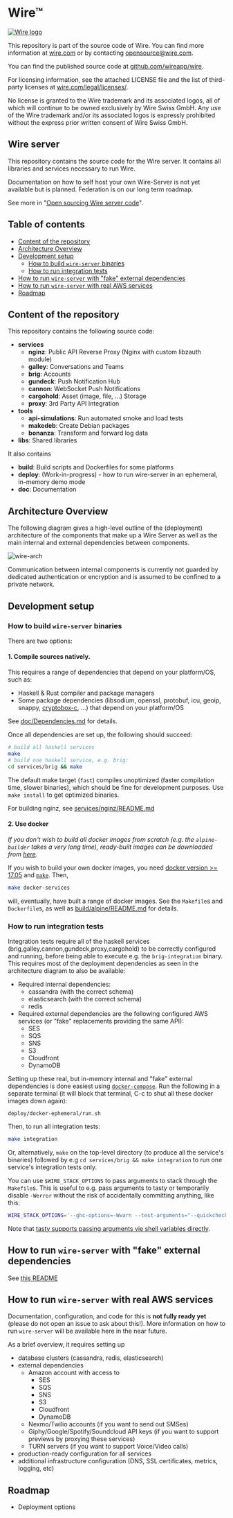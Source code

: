 # Wire™

[![Wire logo](https://github.com/wireapp/wire/blob/master/assets/header-small.png?raw=true)](https://wire.com/jobs/)

This repository is part of the source code of Wire. You can find more information at [wire.com](https://wire.com) or by contacting opensource@wire.com.

You can find the published source code at [github.com/wireapp/wire](https://github.com/wireapp/wire).

For licensing information, see the attached LICENSE file and the list of third-party licenses at [wire.com/legal/licenses/](https://wire.com/legal/licenses/).

No license is granted to the Wire trademark and its associated logos, all of which will continue to be owned exclusively by Wire Swiss GmbH. Any use of the Wire trademark and/or its associated logos is expressly prohibited without the express prior written consent of Wire Swiss GmbH.

## Wire server

This repository contains the source code for the Wire server. It contains all libraries and services necessary to run Wire.

Documentation on how to self host your own Wire-Server is not yet available but is planned. Federation is on our long term roadmap.

See more in "[Open sourcing Wire server code](https://medium.com/@wireapp/open-sourcing-wire-server-code-ef7866a731d5)".

## Table of contents

-   [Content of the repository](#content-of-the-repository)
-   [Architecture Overview](#architecture-overview)
-   [Development setup](#development-setup)
    -   [How to build `wire-server` binaries](#how-to-build-wire-server-binaries)
    -   [How to run integration tests](#how-to-run-integration-tests)
-   [How to run `wire-server` with "fake" external dependencies](#how-to-run-wire-server-with-fake-external-dependencies)
-   [How to run `wire-server` with real AWS services](#how-to-run-wire-server-with-real-aws-services)
-   [Roadmap](#roadmap)

## Content of the repository

This repository contains the following source code:

- **services**
   - **nginz**: Public API Reverse Proxy (Nginx with custom libzauth module)
   - **galley**: Conversations and Teams
   - **brig**: Accounts
   - **gundeck**: Push Notification Hub
   - **cannon**: WebSocket Push Notifications
   - **cargohold**: Asset (image, file, ...) Storage
   - **proxy**: 3rd Party API Integration
- **tools**
   - **api-simulations**: Run automated smoke and load tests
   - **makedeb**: Create Debian packages
   - **bonanza**: Transform and forward log data
- **libs**: Shared libraries

It also contains

- **build**: Build scripts and Dockerfiles for some platforms
- **deploy**: (Work-in-progress) - how to run wire-server in an ephemeral, in-memory demo mode
- **doc**: Documentation

## Architecture Overview

The following diagram gives a high-level outline of the (deployment) architecture
of the components that make up a Wire Server as well as the main internal and
external dependencies between components.

![wire-arch](doc/arch/wire-arch-2.png)

Communication between internal components is currently not guarded by
dedicated authentication or encryption and is assumed to be confined to a
private network.

## Development setup

### How to build `wire-server` binaries

There are two options:

#### 1. Compile sources natively.

This requires a range of dependencies that depend on your platform/OS, such as:

- Haskell & Rust compiler and package managers
- Some package dependencies (libsodium, openssl, protobuf, icu, geoip, snappy, [cryptobox-c](https://github.com/wireapp/cryptobox-c), ...) that depend on your platform/OS

See [doc/Dependencies.md](doc/Dependencies.md) for details.

Once all dependencies are set up, the following should succeed:

```bash
# build all haskell services
make
# build one haskell service, e.g. brig:
cd services/brig && make
```

The default make target (`fast`) compiles unoptimized (faster compilation time, slower binaries), which should be fine for development purposes. Use `make install` to get optimized binaries.

For building nginz, see [services/nginz/README.md](services/nginz/README.md)

#### 2. Use docker

*If you don't wish to build all docker images from scratch (e.g. the `alpine-builder` takes a very long time), ready-built images can be downloaded from [here](https://hub.docker.com/r/wireserver/).*

If you wish to build your own docker images, you need [docker version >= 17.05](https://www.docker.com/) and [`make`](https://www.gnu.org/software/make/). Then,

```bash
make docker-services
```

will, eventually, have built a range of docker images. See the `Makefile`s and `Dockerfile`s, as well as [build/alpine/README.md](build/alpine/README.md) for details.

### How to run integration tests

Integration tests require all of the haskell services (brig,galley,cannon,gundeck,proxy,cargohold) to be correctly configured and running, before being able to execute e.g. the `brig-integration` binary. This requires most of the deployment dependencies as seen in the architecture diagram to also be available:

- Required internal dependencies:
    - cassandra (with the correct schema)
    - elasticsearch (with the correct schema)
    - redis
- Required external dependencies are the following configured AWS services (or "fake" replacements providing the same API):
    - SES
    - SQS
    - SNS
    - S3
    - Cloudfront
    - DynamoDB

Setting up these real, but in-memory internal and "fake" external dependencies is done easiest using [`docker-compose`](https://docs.docker.com/compose/install/). Run the following in a separate terminal (it will block that terminal, C-c to shut all these docker images down again):

```
deploy/docker-ephemeral/run.sh
```

Then, to run all integration tests:

```bash
make integration
```

Or, alternatively, `make` on the top-level directory (to produce all the service's binaries) followed by e.g `cd services/brig && make integration` to run one service's integration tests only.

You can use `$WIRE_STACK_OPTIONS` to pass arguments to stack through the `Makefile`s.  This is useful to e.g. pass arguments to tasty or temporarily disable `-Werror` without the risk of accidentally committing anything, like this:

```bash
WIRE_STACK_OPTIONS='--ghc-options=-Wwarn --test-arguments="--quickcheck-tests=19919 --quickcheck-replay=651712"' make integration
```

Note that [tasty supports passing arguments vie shell variables directly](https://github.com/feuerbach/tasty#runtime).

## How to run `wire-server` with "fake" external dependencies

See [this README](deploy/services-demo/README.md)

## How to run `wire-server` with real AWS services

Documentation, configuration, and code for this is **not fully ready yet** (please do not open an issue to ask about this!). More information on how to run `wire-server` will be available here in the near future.

As a brief overview, it requires setting up

* database clusters (cassandra, redis, elasticsearch)
* external dependencies
    * Amazon account with access to
      * SES
      * SQS
      * SNS
      * S3
      * Cloudfront
      * DynamoDB
    * Nexmo/Twilio accounts (if you want to send out SMSes)
    * Giphy/Google/Spotify/Soundcloud API keys (if you want to support previews by proxying these services)
    * TURN servers (if you want to support Voice/Video calls)
* production-ready configuration for all services
* additional infrastructure configuration (DNS, SSL certificates, metrics, logging, etc)

## Roadmap

- Deployment options
